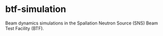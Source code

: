 # btf-simulation

Beam dynamics simulations in the Spallation Neutron Source (SNS) Beam Test Facility (BTF).